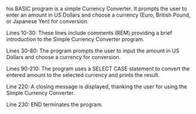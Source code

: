 his BASIC program is a simple Currency Converter. It prompts the user to enter an amount in US Dollars and choose a currency (Euro, British Pound, or Japanese Yen) for conversion.

Lines 10-30: These lines include comments (REM) providing a brief introduction to the Simple Currency Converter program.

Lines 30-80: The program prompts the user to input the amount in US Dollars and choose a currency for conversion.

Lines 90-210: The program uses a SELECT CASE statement to convert the entered amount to the selected currency and prints the result.

Line 220: A closing message is displayed, thanking the user for using the Simple Currency Converter.

Line 230: END terminates the program.
